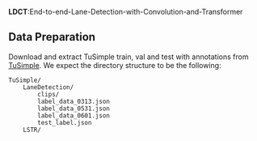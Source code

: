 **LDCT**:End-to-end-Lane-Detection-with-Convolution-and-Transformer

## Data Preparation
Download and extract TuSimple train, val and test with annotations from [TuSimple](https://github.com/TuSimple/tusimple-benchmark).
We expect the directory structure to be the following:
```
TuSimple/
    LaneDetection/
        clips/
        label_data_0313.json
        label_data_0531.json
        label_data_0601.json
        test_label.json
    LSTR/
```

